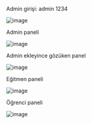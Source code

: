 Admin girişi: admin 1234

![image](https://github.com/user-attachments/assets/7fe3bcca-f259-4f52-abf1-8d960afa8a8a)

Admin paneli

![image](https://github.com/user-attachments/assets/3ab30af0-8a7d-4f92-9558-df32bb2661bd)

Admin ekleyince gözüken panel

![image](https://github.com/user-attachments/assets/50a8bf25-bcd3-44c6-9ef3-fdf7c72d2592)

Eğitmen paneli

![image](https://github.com/user-attachments/assets/239385e2-c374-4eb8-afd3-5dba742ba93b)

Öğrenci paneli

![image](https://github.com/user-attachments/assets/ab7d2eca-eeea-4451-9e49-add8e037d28e)
